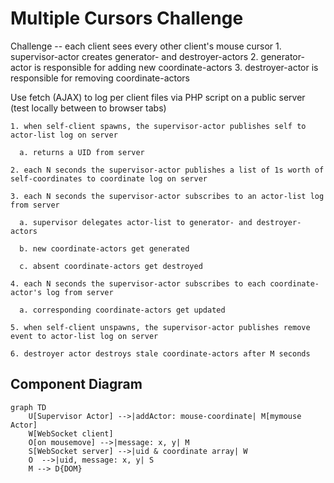# Multiple Cursors Challenge

Challenge -- each client sees every other client's mouse cursor
    1. supervisor-actor creates generator- and destroyer-actors
    2. generator-actor is responsible for adding new coordinate-actors
    3. destroyer-actor is responsible for removing coordinate-actors
    
  Use fetch (AJAX) to log per client files via PHP script on a public server (test locally between to browser tabs)

    1. when self-client spawns, the supervisor-actor publishes self to actor-list log on server

      a. returns a UID from server

    2. each N seconds the supervisor-actor publishes a list of 1s worth of self-coordinates to coordinate log on server

    3. each N seconds the supervisor-actor subscribes to an actor-list log from server

      a. supervisor delegates actor-list to generator- and destroyer-actors

      b. new coordinate-actors get generated

      c. absent coordinate-actors get destroyed

    4. each N seconds the supervisor-actor subscribes to each coordinate-actor's log from server

      a. corresponding coordinate-actors get updated

    5. when self-client unspawns, the supervisor-actor publishes remove event to actor-list log on server

    6. destroyer actor destroys stale coordinate-actors after M seconds
## Component Diagram

```mermaid
graph TD
    U[Supervisor Actor] -->|addActor: mouse-coordinate| M[mymouse Actor]
    W[WebSocket client]
    O[on mousemove] -->|message: x, y| M
    S[WebSocket server] -->|uid & coordinate array| W
    O  -->|uid, message: x, y| S
    M --> D{DOM}
```

<!-- ## How to run the program

1. Clone repository: 'git clone https://github.com/TarunTheo13/multiple_cursors_challenge.git'
2. Run: 'php -S 0.0.0.0:80 > /dev/null 2>&1 &' 
3. Run websocket server: 'node WebSocketServer.js'-->
















  <!-- ## Class Diagram

```mermaid
classDiagram
    index <|-- Actor
    index <|-- Interface
    index <|-- WebSocket
    index : style
    index : body
    class Actor{
        #state
        #inbox
        #procesors
        name
        getstate(key)
        send(message) 
        processInbox() 
        addProcessor(func)
        +addActor(message, self)
        +actorLoop()
    }
    class Interface{
    }
    class WebSocket{
    }
``` -->
